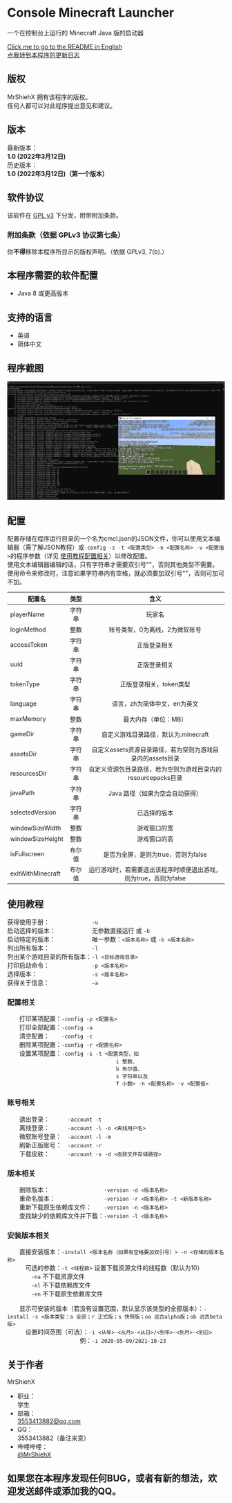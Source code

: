 # Console Minecraft Launcher
一个在控制台上运行的 Minecraft Java 版的启动器

[Click me to go to the README in English](https://github.com/MrShieh-X/console-minecraft-launcher/blob/master/README.md) <br/>
[点我转到本程序的更新日志](https://github.com/MrShieh-X/console-minecraft-launcher/blob/master/update_logs-zh.md) <br/>

## 版权
MrShiehX 拥有该程序的版权。<br/>
任何人都可以对此程序提出意见和建议。

## 版本
最新版本：<br/>
<b>1.0 (2022年3月12日)</b><br/>
历史版本：<br/>
<b>1.0 (2022年3月12日)（第一个版本）</b><br/>

## 软件协议
该软件在 [GPL v3](https://www.gnu.org/licenses/gpl-3.0.html) 下分发，附带附加条款。

### 附加条款（依据 GPLv3 协议第七条）
你<b>不得</b>移除本程序所显示的版权声明。（依据 GPLv3, 7(b).）

## 本程序需要的软件配置
* Java 8 或更高版本

## 支持的语言
- 英语
- 简体中文

## 程序截图
![程序截图](screenshot.png "程序截图")</br>

## 配置
配置存储在程序运行目录的一个名为cmcl.json的JSON文件，你可以使用文本编辑器（需了解JSON教程）或`-config -s -t <配置类型> -n <配置名称> -v <配置值>`的程序参数（详见 [使用教程配置相关](#配置相关)）以修改配置。</br>
使用文本编辑器编辑的话，只有字符串才需要双引号""，否则其他类型不需要。</br>
使用命令来修改时，注意如果字符串内有空格，就必须要加双引号""，否则可加可不加。

| 配置名|类型|含义|
| -----|:----:|:----:|
| playerName|字符串|玩家名|
| loginMethod|整数|账号类型，0为离线，2为微软账号|
| accessToken|字符串|正版登录相关|
| uuid|字符串|正版登录相关|
| tokenType|字符串|正版登录相关，token类型|
| language|字符串|语言，zh为简体中文，en为英文|
| maxMemory|整数|最大内存（单位：MB）|
| gameDir|字符串|自定义游戏目录路径，默认为.minecraft|
| assetsDir|字符串|自定义assets资源目录路径，若为空则为游戏目录内的assets目录|
| resourcesDir|字符串|自定义资源包目录路径，若为空则为游戏目录内的resourcepacks目录|
| javaPath|字符串|Java 路径（如果为空会自动获得）|
| selectedVersion|字符串|已选择的版本|
| windowSizeWidth|整数|游戏窗口的宽|
| windowSizeHeight|整数|游戏窗口的高|
| isFullscreen|布尔值|是否为全屏，是则为true，否则为false|
| exitWithMinecraft|布尔值|运行游戏时，若需要退出该程序时顺便退出游戏，则为true，否则为false|

## 使用教程
获得使用手册：&emsp;&emsp;&emsp;&emsp;&emsp;&emsp;&emsp;`-u`</br>
启动选择的版本：&emsp;&emsp;&emsp;&emsp;&emsp;&emsp;无参数直接运行 或 `-b`</br>
启动特定的版本：&emsp;&emsp;&emsp;&emsp;&emsp;&emsp;唯一参数：`<版本名称>` 或 `-b <版本名称>`</br>
列出所有版本：&emsp;&emsp;&emsp;&emsp;&emsp;&emsp;&emsp;`-l`</br>
列出某个游戏目录的所有版本：`-l <目标游戏目录>`</br>
打印启动命令：&emsp;&emsp;&emsp;&emsp;&emsp;&emsp;&emsp;`-p <版本名称>`</br>
选择版本：&emsp;&emsp;&emsp;&emsp;&emsp;&emsp;&emsp;&emsp;&emsp;`-s <版本名称>`</br>
获得关于信息：&emsp;&emsp;&emsp;&emsp;&emsp;&emsp;&emsp;`-a`</br>

### 配置相关
&emsp;&emsp;打印某项配置：`-config -p <配置名>`</br>
&emsp;&emsp;打印全部配置：`-config -a`</br>
&emsp;&emsp;清空配置：&emsp;&emsp;`-config -c`</br>
&emsp;&emsp;删除某项配置：`-config -r <配置名称>`</br>
&emsp;&emsp;设置某项配置：`-config -s -t <配置类型，如`</br>
&emsp;&emsp;&emsp;&emsp;&emsp;&emsp;&emsp;&emsp;&emsp;&emsp;&emsp;&emsp;&emsp;&emsp;&emsp;&emsp;&emsp;&emsp;`i 整数、`</br>
&emsp;&emsp;&emsp;&emsp;&emsp;&emsp;&emsp;&emsp;&emsp;&emsp;&emsp;&emsp;&emsp;&emsp;&emsp;&emsp;&emsp;&emsp;`b 布尔值、`</br>
&emsp;&emsp;&emsp;&emsp;&emsp;&emsp;&emsp;&emsp;&emsp;&emsp;&emsp;&emsp;&emsp;&emsp;&emsp;&emsp;&emsp;&emsp;`s 字符串以及`</br>
&emsp;&emsp;&emsp;&emsp;&emsp;&emsp;&emsp;&emsp;&emsp;&emsp;&emsp;&emsp;&emsp;&emsp;&emsp;&emsp;&emsp;&emsp;`f 小数> -n <配置名称> -v <配置值>`</br>
### 账号相关
&emsp;&emsp;退出登录：&emsp;&emsp;&emsp;`-account -t`</br>
&emsp;&emsp;离线登录：&emsp;&emsp;&emsp;`-account -l -o <离线用户名>`</br>
&emsp;&emsp;微软账号登录：&emsp;`-account -l -m`</br>
&emsp;&emsp;刷新正版账号：&emsp;`-account -r`</br>
&emsp;&emsp;下载皮肤：&emsp;&emsp;&emsp;`-account -s -d <皮肤文件存储路径>`</br>
### 版本相关
&emsp;&emsp;删除版本：&emsp;&emsp;&emsp;&emsp;&emsp;&emsp;&emsp;&emsp;&emsp;`-version -d <版本名称>`</br>
&emsp;&emsp;重命名版本：&emsp;&emsp;&emsp;&emsp;&emsp;&emsp;&emsp;&emsp;`-version -r <版本名称> -t <新版本名称>`</br>
&emsp;&emsp;重新下载原生依赖库文件：&emsp;&emsp;`-version -n <版本名称>`</br>
&emsp;&emsp;查找缺少的依赖库文件并下载：`-version -l <版本名称>`</br>
### 安装版本相关
&emsp;&emsp;直接安装版本：`-install <版本名称（如果有空格要加双引号）> -n <存储的版本名称>`</br>
&emsp;&emsp;&emsp;可选的参数：`-t <线程数>`  设置下载资源文件的线程数（默认为10）</br>
&emsp;&emsp;&emsp;&emsp;`-na` 不下载资源文件</br>
&emsp;&emsp;&emsp;&emsp;`-nl` 不下载依赖库文件</br>
&emsp;&emsp;&emsp;&emsp;`-nn` 不下载原生依赖库文件</br>

&emsp;&emsp;显示可安装的版本（若没有设置范围，默认显示该类型的全部版本）：`-install -s <版本类型：a 全部；r 正式版；s 快照版；oa 远古alpha版；ob 远古beta版>`</br>
&emsp;&emsp;&emsp;设置时间范围（可选）：`-i <从年>-<从月>-<从日>/<到年>-<到月>-<到日>`</br>
&emsp;&emsp;&emsp;&emsp;&emsp;&emsp;&emsp;&emsp;&emsp;&emsp;&emsp;&emsp;例：`-i 2020-05-09/2021-10-23`

## 关于作者
MrShiehX<br/>
- 职业：<br/>
  学生<br/>
- 邮箱：<br/>
  3553413882@qq.com<br/>
- QQ：<br/>
  3553413882（备注来意）<br/>
- 哔哩哔哩：<br/>
  [@MrShiehX](https://space.bilibili.com/323674091) <br/>

## 如果您在本程序发现任何BUG，或者有新的想法，欢迎发送邮件或添加我的QQ。
